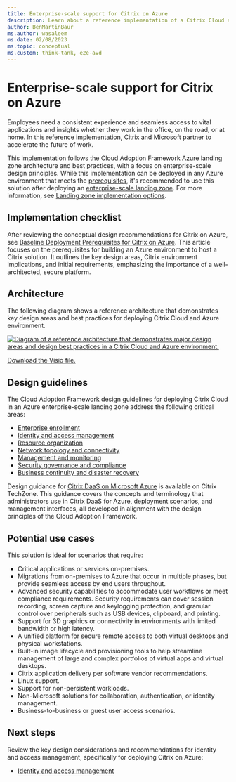 ```yaml
---
title: Enterprise-scale support for Citrix on Azure
description: Learn about a reference implementation of a Citrix Cloud and Azure landing zone accelerator environment.
author: BenMartinBaur
ms.author: wasaleem
ms.date: 02/08/2023
ms.topic: conceptual
ms.custom: think-tank, e2e-avd
---
```


# Enterprise-scale support for Citrix on Azure

Employees need a consistent experience and seamless access to vital applications and insights whether they work in the office, on the road, or at home. In this reference implementation, Citrix and Microsoft partner to accelerate the future of work.

This implementation follows the Cloud Adoption Framework Azure landing zone architecture and best practices, with a focus on enterprise-scale design principles. While this implementation can be deployed in any Azure environment that meets the [prerequisites](https://github.com/Azure/avdaccelerator#getting-started), it's recommended to use this solution after deploying an [enterprise-scale landing zone](../../../ready/landing-zone/index.md). For more information, see [Landing zone implementation options](../../../ready/landing-zone/implementation-options.md).

## Implementation checklist

After reviewing the conceptual design recommendations for Citrix on Azure, see [Baseline Deployment Prerequisites for Citrix on Azure](https://community.citrix.com/tech-zone/build/tech-papers/deployment-prerequisites-citrix-on-azure). This article focuses on the prerequisites for building an Azure environment to host a Citrix solution. It outlines the key design areas, Citrix environment implications, and initial requirements, emphasizing the importance of a well-architected, secure platform. 

## Architecture

The following diagram shows a reference architecture that demonstrates key design areas and best practices for deploying Citrix Cloud and Azure environment.

[![Diagram of a reference architecture that demonstrates major design areas and design best practices in a Citrix Cloud and Azure environment.](../media/citrix-cloud-azure-virtual-desktop-architecture.png)](../media/citrix-cloud-azure-virtual-desktop-architecture.png#lightbox)

[Download the Visio file.](https://raw.githubusercontent.com/microsoft/CloudAdoptionFramework/master/scenarios/azure-virtual-desktop/landing-zone-citrix/Citrix-accelerator-enterprise-scale-alz-architecture.vsdx)

## Design guidelines

The Cloud Adoption Framework design guidelines for deploying Citrix Cloud in an Azure enterprise-scale landing zone address the following critical areas:

- [Enterprise enrollment](../eslz-enterprise-enrollment.md)
- [Identity and access management](citrix-identity-access-management.md)
- [Resource organization](citrix-resource-organization.md)
- [Network topology and connectivity](citrix-network-topology-connectivity.md)
- [Management and monitoring](citrix-management-monitoring.md)
- [Security governance and compliance](citrix-security-governance-compliance.md)
- [Business continuity and disaster recovery](citrix-business-continuity-disaster-recovery.md)

Design guidance for [Citrix DaaS on Microsoft Azure](https://docs.citrix.com/en-us/citrix-daas-azure.html) is available on Citrix TechZone. This guidance covers the concepts and terminology that administrators use in Citrix DaaS for Azure, deployment scenarios, and management interfaces, all developed in alignment with the design principles of the Cloud Adoption Framework.

## Potential use cases

This solution is ideal for scenarios that require:

- Critical applications or services on-premises.
- Migrations from on-premises to Azure that occur in multiple phases, but provide seamless access by end users throughout.
- Advanced security capabilities to accommodate user workflows or meet compliance requirements. Security requirements can cover session recording, screen capture and keylogging protection, and granular control over peripherals such as USB devices, clipboard, and printing.
- Support for 3D graphics or connectivity in environments with limited bandwidth or high latency.
- A unified platform for secure remote access to both virtual desktops and physical workstations.
- Built-in image lifecycle and provisioning tools to help streamline management of large and complex portfolios of virtual apps and virtual desktops.
- Citrix application delivery per software vendor recommendations.
- Linux support.
- Support for non-persistent workloads.
- Non-Microsoft solutions for collaboration, authentication, or identity management.
- Business-to-business or guest user access scenarios.

## Next steps

Review the key design considerations and recommendations for identity and access management, specifically for deploying Citrix on Azure:

- [Identity and access management](citrix-identity-access-management.md)
